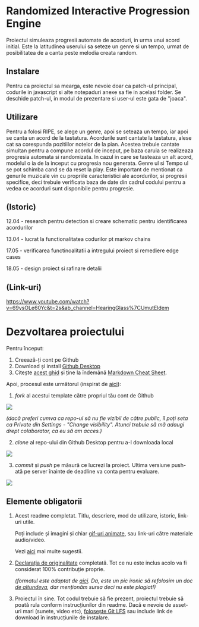 # Randomized Interactive Progression Engine
Proiectul simuleaza progresii automate de acorduri, in urma unui acord initial. Este la latitudinea userului sa seteze un genre si un tempo, urmat de posibilitatea de a canta peste melodia creata random.

## Instalare
Pentru ca proiectul sa mearga, este nevoie doar ca patch-ul principal, codurile in javascript si alte notepaduri anexe sa fie in acelasi folder. Se deschide patch-ul, in modul de prezentare si user-ul este gata de "joaca".

## Utilizare
Pentru a folosi RIPE, se alege un genre, apoi se seteaza un tempo, iar apoi se canta un acord de la tastatura. Acordurile sunt cantate la tastatura, alese cat sa corespunda pozitiilor notelor de la pian. Acestea trebuie cantate simultan pentru a compune acordul de inceput, pe baza caruia se realizeaza progresia automata si randomizata. In cazul in care se tasteaza un alt acord, modelul o ia de la inceput cu progresia nou generata. Genre ul si Tempo ul se pot schimba cand se da reset la play. Este important de mentionat ca genurile muzicale vin cu propriile caracteristici ale acordurilor, si progresii specifice, deci trebuie verificata baza de date din cadrul codului pentru a vedea ce acorduri sunt disponibile pentru progresie.

## (Istoric)

12.04 - research pentru detection si creare schematic pentru identificarea acordurilor

13.04 - lucrat la functionalitatea codurilor pt markov chains

17.05 - verificarea functinoalitatii a intregului proiect si remediere edge cases 

18.05 - design proiect si rafinare detalii

## (Link-uri)

https://www.youtube.com/watch?v=69ysOLe60Yc&t=2s&ab_channel=HearingGlass%7CUmutEldem

# Dezvoltarea proiectului

Pentru început:

1. Creează-ți cont pe Github
2. Download și install [Github Desktop](https://desktop.github.com/)
3. Citește [acest ghid](https://charlesmartin.com.au/blog/2020/08/09/student-project-repository) și ține la îndemână [Markdown Cheat Sheet](https://www.markdownguide.org/cheat-sheet).

Apoi, procesul este următorul (inspirat de [aici](https://cs.anu.edu.au/courses/comp1720/deliverables/05-major-project/#submission-process)):

1. *fork* al acestui template către propriul tău cont de Github

![](assets/fork.gif)

_(dacă preferi cumva ca repo-ul să nu fie vizibil de către public, îl poți seta ca Private din Settings - "Change visibility". Atunci trebuie să mă adaugi drept colaborator, ca eu să am acces.)_

2. *clone* al repo-ului din Github Desktop pentru a-l downloada local

![](assets/clone.gif)

3. *commit* și *push* pe măsură ce lucrezi la proiect. Ultima versiune push-ată pe server înainte de deadline va conta pentru evaluare.

![](assets/commit.gif)

## Elemente obligatorii

1. Acest readme completat. Titlu, descriere, mod de utilizare, istoric, link-uri utile.

   Poți include și imagini și chiar [gif-uri animate](https://www.screentogif.com/), sau link-uri către materiale audio/video.
   
   Vezi [aici](https://charlesmartin.com.au/blog/2020/08/09/student-project-repository) mai multe sugestii.

2. [Declarația de originalitate](statement-of-originality.yml) completată. Tot ce nu este inclus acolo va fi considerat 100% contribuție proprie.

    *(formatul este adaptat de [aici](https://gitlab.cecs.anu.edu.au/comp1720/2018/comp1720-2018-major-project/-/blob/master/statement-of-originality.yml). Da, este un pic ironic să refolosim un doc [de altundeva](https://cs.anu.edu.au/courses/comp1720/resources/faq/#how-do-i-fill-out-my-statement-of-originality), dar menționăm sursa deci nu este plagiat!)*

3. Proiectul în sine. Tot codul trebuie să fie prezent, proiectul trebuie să poată rula conform instrucțiunilor din readme. Dacă e nevoie de asset-uri mari (sunete, video etc), [folosește Git LFS](https://git-lfs.github.com/) sau include link de download în instrucțiunile de instalare.

